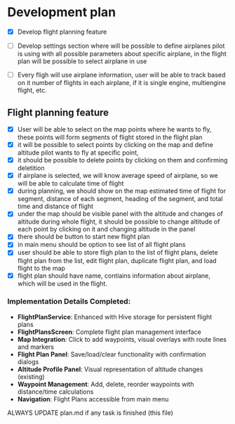# Development plan
- [x] Develop flight planning feature
- [ ] Develop settings section where will be possible to define airplanes pilot is using with all possible parameters about specific airplane, in the flight plan will be possible to select airplane in use
- [ ] Every fligh will use airplane information, user will be able to track based on it number of flights in each airplane, if it is single engine, multiengine flight, etc.


## Flight planning feature
- [x] User will be able to select on the map points where he wants to fly, these points will form segments of flight stored in the flight plan 
- [x] it will be possible to select points by clicking on the map and define altitude pilot wants to fly at specific point, 
- [x] it should be possible to delete points by clicking on them and confirming deletition
- [x] if airplane is selected, we will know average speed of airplane, so we will be able to calculate time of flight
- [x] during planning, we should show on the map estimated time of flight for segment, distance of each segment, heading of the segment, and total time and distance of flight
- [x] under the map should be visible panel with the altitude and changes of altitude during whole flight, it should be possible to change altitude of each point by clicking on it and changing altitude in the panel
- [x] there should be button to start new flight plan
- [x] in main menu should be option to see list of all flight plans
- [x] user should be able to store fligh plan to the list of flight plans, delete flight plan from the list, edit flight plan, duplicate flight plan, and load flight to the map
- [x] flight plan should have name, contiains information about airplane, which will be used in the flight.

### Implementation Details Completed:
- **FlightPlanService**: Enhanced with Hive storage for persistent flight plans
- **FlightPlansScreen**: Complete flight plan management interface
- **Map Integration**: Click to add waypoints, visual overlays with route lines and markers
- **Flight Plan Panel**: Save/load/clear functionality with confirmation dialogs
- **Altitude Profile Panel**: Visual representation of altitude changes (existing)
- **Waypoint Management**: Add, delete, reorder waypoints with distance/time calculations
- **Navigation**: Flight Plans accessible from main menu

ALWAYS UPDATE plan.md if any task is finished (this file)
